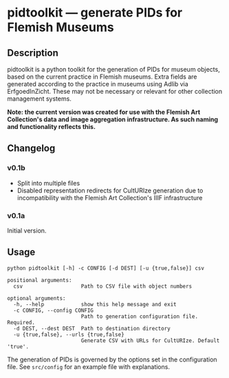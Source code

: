 pidtoolkit — generate PIDs for Flemish Museums
==============================================

## Description
pidtoolkit is a python toolkit for the generation of PIDs for museum objects, based on the current practice in Flemish museums. Extra fields are generated according to the practice in museums using Adlib via ErfgoedInZicht. These may not be necessary or relevant for other collection management systems.

**Note: the current version was created for use with the Flemish Art Collection's data and image aggregation infrastructure. As such naming and functionality reflects this.**

## Changelog
### v0.1b
- Split into multiple files
- Disabled representation redirects for CultURIze generation due to incompatibility with the Flemish Art Collection's IIIF infrastructure

### v0.1a
Initial version.

## Usage

```
python pidtoolkit [-h] -c CONFIG [-d DEST] [-u {true,false}] csv

positional arguments:
  csv                   Path to CSV file with object numbers

optional arguments:
  -h, --help            show this help message and exit
  -c CONFIG, --config CONFIG
                        Path to generation configuration file. Required.
  -d DEST, --dest DEST  Path to destination directory
  -u {true,false}, --urls {true,false}
                        Generate CSV with URLs for CultURIze. Default 'true'.
```

The generation of PIDs is governed by the options set in the configuration file. See `src/config` for an example file with explanations.